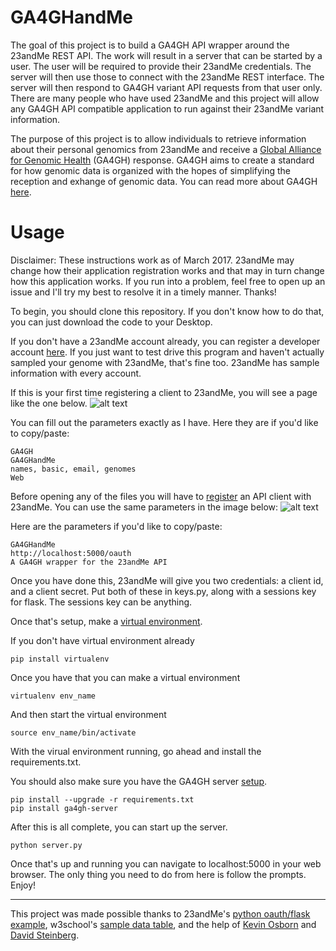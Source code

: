 # GA4GHandMe

The goal of this project is to build a GA4GH API wrapper around the 23andMe REST API. The work will result in a server that can be started by a user. The user will be required to provide their 23andMe credentials. The server will then use those to connect with the 23andMe REST interface. The server will then respond to GA4GH variant API requests from that user only. There are many people who have used 23andMe and this project will allow any GA4GH API compatible application to run against their 23andMe variant information.

The purpose of this project is to allow individuals to retrieve information about their personal genomics from 23andMe and receive a <a href="http://1kgenomes.ga4gh.org/">Global Alliance for Genomic Health</a> (GA4GH) response. GA4GH aims to create a standard for how genomic data is organized with the hopes of simplifying the reception and exhange of genomic data. You can read more about GA4GH <a href="http://genomicsandhealth.org/">here</a>.

# Usage

Disclaimer: These instructions work as of March 2017. 23andMe may change how their application registration works and that may in turn change how this application works. If you run into a problem, feel free to open up an issue and I'll try my best to resolve it in a timely manner. Thanks!

To begin, you should clone this repository. If you don't know how to do that, you can just download the code to your Desktop.

If you don't have a 23andMe account already, you can register a developer account <a href="https://api.23andme.com/cas/create/?redirect=%2Fdev%2F">here</a>. If you just want to test drive this program and haven't actually sampled your genome with 23andMe, that's fine too. 23andMe has sample information with every account.

If this is your first time registering a client to 23andMe, you will see a page like the one below.
![alt text](https://github.com/Kusdhill/GA4GHandMe/blob/master/templates/client.png "client_registration")

You can fill out the parameters exactly as I have. Here they are if you'd like to copy/paste:

```
GA4GH
GA4GHandMe
names, basic, email, genomes
Web
```

Before opening any of the files you will have to <a href="https://api.23andme.com/dev/">register</a> an API client with 23andMe. You can use the same parameters in the image below:
![alt text](https://github.com/Kusdhill/GA4GHandMe/blob/master/templates/registration.png "client_authentication")

Here are the parameters if you'd like to copy/paste:

```
GA4GHandMe
http://localhost:5000/oauth
A GA4GH wrapper for the 23andMe API
```

Once you have done this, 23andMe will give you two credentials: a client id, and a client secret. Put both of these in keys.py, along with a sessions key for flask. The sessions key can be anything.

Once that's setup, make a <a href="http://docs.python-guide.org/en/latest/dev/virtualenvs/">virtual environment</a>. 

If you don't have virtual environment already
```
pip install virtualenv
```

Once you have that you can make a virtual environment

```
virtualenv env_name
```

And then start the virtual environment
```
source env_name/bin/activate
```

With the virual environment running, go ahead and install the requirements.txt.

You should also make sure you have the GA4GH server <a href="http://ga4gh-reference-implementation.readthedocs.io/en/latest/demo.html">setup</a>.


```
pip install --upgrade -r requirements.txt
pip install ga4gh-server
```

After this is all complete, you can start up the server.

```
python server.py
```

Once that's up and running you can navigate to localhost:5000 in your web browser. The only thing you need to do from here is follow the prompts. Enjoy!

---
This project was made possible thanks to 23andMe's <a href="https://github.com/23andMe/api-example-flask">python oauth/flask example</a>, w3school's <a href="https://www.w3schools.com/html/html_tables.asp">sample data table</a>, and the help of <a href="https://github.com/kozbo">Kevin Osborn</a> and <a href="https://github.com/david4096">David Steinberg</a>.